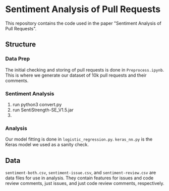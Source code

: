 # Sentiment Analysis of Pull Requests

This repository contains the code used in the paper "Sentiment Analysis of Pull Requests".

## Structure

### Data Prep
The initial checking and storing of pull requests is done in `Preprocess.ipynb`.
This is where we generate our dataset of 10k pull requests and their comments.

### Sentiment Analysis

1. run python3 convert.py
2. run SentiStrength-SE_V1.5.jar
3. 

### Analysis

Our model fitting is done in `logistic_regression.py`.
`keras_nn.py` is the Keras model we used as a sanity check.

## Data

`sentiment-both.csv`, `sentiment-issue.csv`, and `sentiment-review.csv` are data files for use in analysis.
They contain features for issues and code review comments, just issues, and just code review comments, respectively.


